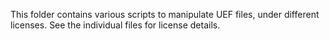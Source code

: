 This folder contains various scripts to manipulate UEF files, under
different licenses.  See the individual files for license details.
